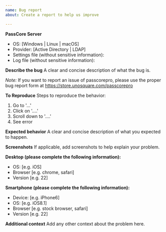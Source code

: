```yaml
---
name: Bug report
about: Create a report to help us improve

---
```


**PassCore Server**
- OS: [Windows | Linux | macOS]
- Provider: [Active Directory | LDAP]
- Settings file (without sensitive information): 
- Log file (without sensitive information): 

**Describe the bug**
A clear and concise description of what the bug is.

*Note:* If you want to report an issue of passcorepro, please use the proper bug report form at https://store.unosquare.com/passcorepro

**To Reproduce**
Steps to reproduce the behavior:
1. Go to '...'
2. Click on '....'
3. Scroll down to '....'
4. See error

**Expected behavior**
A clear and concise description of what you expected to happen.

**Screenshots**
If applicable, add screenshots to help explain your problem.

**Desktop (please complete the following information):**
 - OS: [e.g. iOS]
 - Browser [e.g. chrome, safari]
 - Version [e.g. 22]

**Smartphone (please complete the following information):**
 - Device: [e.g. iPhone6]
 - OS: [e.g. iOS8.1]
 - Browser [e.g. stock browser, safari]
 - Version [e.g. 22]

**Additional context**
Add any other context about the problem here.
